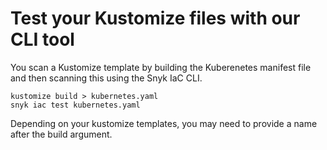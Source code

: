 # Test your Kustomize files with our CLI tool

You scan a Kustomize template by building the Kuberenetes manifest file and then scanning this using the Snyk IaC CLI. 

```text
kustomize build > kubernetes.yaml
snyk iac test kubernetes.yaml
```

Depending on your kustomize templates, you may need to provide a name after the build argument. 

